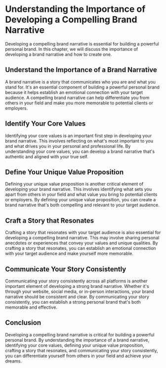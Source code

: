 Understanding the Importance of Developing a Compelling Brand Narrative
===================================================================================================================

Developing a compelling brand narrative is essential for building a powerful personal brand. In this chapter, we will discuss the importance of developing a brand narrative and how to create one.

Understand the Importance of a Brand Narrative
----------------------------------------------

A brand narrative is a story that communicates who you are and what you stand for. It's an essential component of building a powerful personal brand because it helps establish an emotional connection with your target audience. A compelling brand narrative can help differentiate you from others in your field and make you more memorable to potential clients or employers.

Identify Your Core Values
-------------------------

Identifying your core values is an important first step in developing your brand narrative. This involves reflecting on what's most important to you and what drives you in your personal and professional life. By understanding your core values, you can develop a brand narrative that's authentic and aligned with your true self.

Define Your Unique Value Proposition
------------------------------------

Defining your unique value proposition is another critical element of developing your brand narrative. This involves identifying what sets you apart from others in your field and what value you bring to potential clients or employers. By defining your unique value proposition, you can create a brand narrative that's both compelling and relevant to your target audience.

Craft a Story that Resonates
----------------------------

Crafting a story that resonates with your target audience is also essential for developing a compelling brand narrative. This may involve sharing personal anecdotes or experiences that convey your values and unique qualities. By crafting a story that resonates, you can establish an emotional connection with your target audience and make yourself more memorable.

Communicate Your Story Consistently
-----------------------------------

Communicating your story consistently across all platforms is another important element of developing a strong brand narrative. Whether it's through your website, social media, or in-person interactions, your brand narrative should be consistent and clear. By communicating your story consistently, you can establish a strong personal brand that's both memorable and effective.

Conclusion
----------

Developing a compelling brand narrative is critical for building a powerful personal brand. By understanding the importance of a brand narrative, identifying your core values, defining your unique value proposition, crafting a story that resonates, and communicating your story consistently, you can differentiate yourself from others in your field and achieve your dreams.
